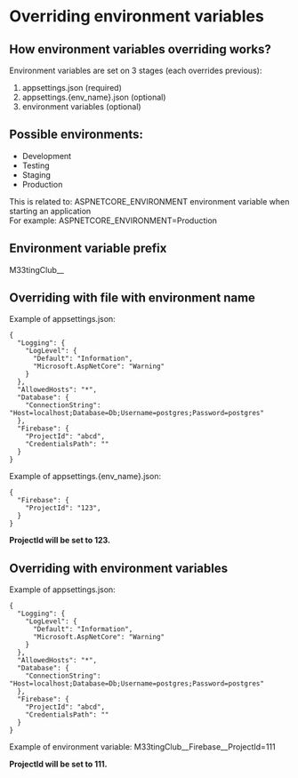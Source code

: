 # Overriding environment variables

## How environment variables overriding works?
Environment variables are set on 3 stages (each overrides previous):
1. appsettings.json (required)
2. appsettings.{env_name}.json (optional)
3. environment variables (optional)

## Possible environments:

- Development
- Testing
- Staging
- Production

This is related to: ASPNETCORE_ENVIRONMENT environment variable when starting an application   
For example: ASPNETCORE_ENVIRONMENT=Production

## Environment variable prefix
M33tingClub__

## Overriding with file with environment name

Example of appsettings.json:
```
{
  "Logging": {
    "LogLevel": {
      "Default": "Information",
      "Microsoft.AspNetCore": "Warning"
    }
  },
  "AllowedHosts": "*",
  "Database": {
    "ConnectionString": "Host=localhost;Database=Db;Username=postgres;Password=postgres"
  },
  "Firebase": {
    "ProjectId": "abcd",
    "CredentialsPath": ""
  }
}
```

Example of appsettings.{env_name}.json:
```
{
  "Firebase": {
    "ProjectId": "123",
  }
}
```
**ProjectId will be set to 123.**

## Overriding with environment variables

Example of appsettings.json:
```
{
  "Logging": {
    "LogLevel": {
      "Default": "Information",
      "Microsoft.AspNetCore": "Warning"
    }
  },
  "AllowedHosts": "*",
  "Database": {
    "ConnectionString": "Host=localhost;Database=Db;Username=postgres;Password=postgres"
  },
  "Firebase": {
    "ProjectId": "abcd",
    "CredentialsPath": ""
  }
}
```

Example of environment variable:
M33tingClub__Firebase__ProjectId=111

**ProjectId will be set to 111.**